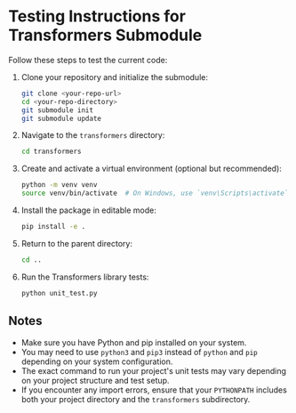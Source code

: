 # Testing Instructions for Transformers Submodule

Follow these steps to test the current code:

1. Clone your repository and initialize the submodule:
   ```bash
   git clone <your-repo-url>
   cd <your-repo-directory>
   git submodule init
   git submodule update
   ```

2. Navigate to the `transformers` directory:
   ```bash
   cd transformers
   ```

3. Create and activate a virtual environment (optional but recommended):
   ```bash
   python -m venv venv
   source venv/bin/activate  # On Windows, use `venv\Scripts\activate`
   ```

4. Install the package in editable mode:
   ```bash
   pip install -e .
   ```

5. Return to the parent directory:
   ```bash
   cd ..
   ```

6. Run the Transformers library tests:
   ```bash
   python unit_test.py
   ```



## Notes

- Make sure you have Python and pip installed on your system.
- You may need to use `python3` and `pip3` instead of `python` and `pip` depending on your system configuration.
- The exact command to run your project's unit tests may vary depending on your project structure and test setup.
- If you encounter any import errors, ensure that your `PYTHONPATH` includes both your project directory and the `transformers` subdirectory.
